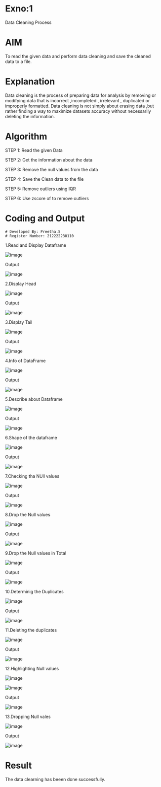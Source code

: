 # Exno:1
Data Cleaning Process

# AIM
To read the given data and perform data cleaning and save the cleaned data to a file.

# Explanation
Data cleaning is the process of preparing data for analysis by removing or modifying data that is incorrect ,incompleted , irrelevant , duplicated or improperly formatted. Data cleaning is not simply about erasing data ,but rather finding a way to maximize datasets accuracy without necessarily deleting the information.

# Algorithm
STEP 1: Read the given Data

STEP 2: Get the information about the data

STEP 3: Remove the null values from the data

STEP 4: Save the Clean data to the file

STEP 5: Remove outliers using IQR

STEP 6: Use zscore of to remove outliers

# Coding and Output

```
# Developed By: Preetha.S
# Register Number: 212222230110

```

1.Read and Display Dataframe

![image](https://github.com/Preetha-Senthamilan/exno1/assets/119390282/31341706-d392-43ff-b747-afea5a9f6c99)


Output

![image](https://github.com/Preetha-Senthamilan/exno1/assets/119390282/2d32f506-9ddc-451a-bfa8-f3bac36b1656)


2.Display Head

![image](https://github.com/Preetha-Senthamilan/exno1/assets/119390282/3e5938c7-4680-40ab-9f24-c31b9bf98c50)


Output

![image](https://github.com/Preetha-Senthamilan/exno1/assets/119390282/a50feb3d-1c1d-41ec-8f52-917af014dbda)


3.Display Tail

![image](https://github.com/Preetha-Senthamilan/exno1/assets/119390282/b9719755-283f-49da-838a-3829afd75407)


Output

![image](https://github.com/Preetha-Senthamilan/exno1/assets/119390282/5210d26e-52f1-4075-9115-522030ae368e)


4.Info of DataFrame

![image](https://github.com/Preetha-Senthamilan/exno1/assets/119390282/c69fce74-fc30-4d28-bab2-82d5fb6b4b66)


Output

![image](https://github.com/Preetha-Senthamilan/exno1/assets/119390282/c00aca10-6564-4d0e-954c-0ed19530eb1f)


5.Describe about Dataframe

![image](https://github.com/Preetha-Senthamilan/exno1/assets/119390282/6abab221-aa12-4e0d-af5c-e4e36ee11fd2)


Output

![image](https://github.com/Preetha-Senthamilan/exno1/assets/119390282/d1f9c856-5140-4c83-aaa8-db74c030cdfc)


6.Shape of the dataframe

![image](https://github.com/Preetha-Senthamilan/exno1/assets/119390282/6d383787-645a-4283-a1d7-6529875b4d40)


Output

![image](https://github.com/Preetha-Senthamilan/exno1/assets/119390282/89753075-0bd3-42da-85b1-e4c467fe77ed)


7.Checking tha NUll values

![image](https://github.com/Preetha-Senthamilan/exno1/assets/119390282/2811a109-6244-4998-be9c-898d5e1f82ab)


Output

![image](https://github.com/Preetha-Senthamilan/exno1/assets/119390282/3bfe26a9-f0e1-4a8e-9abb-72fee6b60c76)


8.Drop the Null values

![image](https://github.com/Preetha-Senthamilan/exno1/assets/119390282/88adab40-dd62-4cf1-9cf6-ac8a3d58a753)


Output

![image](https://github.com/Preetha-Senthamilan/exno1/assets/119390282/432e4015-d37a-46f9-9540-ef2750a31936)


9.Drop the Null values in Total

![image](https://github.com/Preetha-Senthamilan/exno1/assets/119390282/b650dee7-343f-493b-8f66-09b9d0926065)


Output

![image](https://github.com/Preetha-Senthamilan/exno1/assets/119390282/d4bcdb81-fd2b-4363-8ebb-091675634ce6)


10.Determinig the Duplicates

![image](https://github.com/Preetha-Senthamilan/exno1/assets/119390282/fb3e0841-196f-4c0c-affb-184b334f0ae5)


Output

![image](https://github.com/Preetha-Senthamilan/exno1/assets/119390282/e95e23a8-1c8b-484c-bea2-26aa45b420ce)


11.Deleting the duplicates

![image](https://github.com/Preetha-Senthamilan/exno1/assets/119390282/25c5a067-4922-4dce-a214-293d2de9d710)


Output

![image](https://github.com/Preetha-Senthamilan/exno1/assets/119390282/5452a356-6b76-4e11-9087-6c694ba4969a)


12.Highlighting Null values

![image](https://github.com/Preetha-Senthamilan/exno1/assets/119390282/505adb2f-a293-4d5e-98f7-69e98f2cc925)


![image](https://github.com/Preetha-Senthamilan/exno1/assets/119390282/a407322a-6c29-47be-aed4-e5c0065749d6)

Output

![image](https://github.com/Preetha-Senthamilan/exno1/assets/119390282/e891b364-dd3f-4a6c-ac41-d4630a2d395e)



13.Dropping Null vales

![image](https://github.com/Preetha-Senthamilan/exno1/assets/119390282/4e15db9d-db26-413c-ba6a-0f247f7f5b9b)


Output

![image](https://github.com/Preetha-Senthamilan/exno1/assets/119390282/1d96e7f8-0e8b-403c-86f4-b18a9fc5a35f)


# Result

The data clearning has beeen done successfully.
